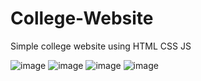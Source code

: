 # College-Website
Simple college website using HTML CSS JS

![image](https://user-images.githubusercontent.com/84615862/211207441-5ca06770-3ea9-4a9e-83f5-849b06f1a314.png)
![image](https://user-images.githubusercontent.com/84615862/211207454-584df1ba-ff0e-4236-bbf2-e9d4ba230b51.png)
![image](https://user-images.githubusercontent.com/84615862/211207462-e61771ff-af91-4d98-ae82-11e73c415906.png)
![image](https://user-images.githubusercontent.com/84615862/211207471-ed2f77a6-1be0-4bf9-9240-6fc4838ef758.png)


